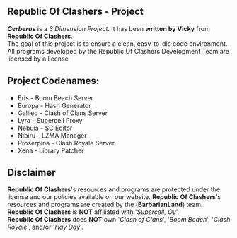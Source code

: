 ## Republic Of Clashers - Project

***Cerberus*** is a _3 Dimension Project_.
It has been **written by Vicky** from **Republic Of Clashers**.  
The goal of this project is to ensure a clean, easy-to-die code environment.
All programs developed by the Republic Of Clashers Development Team are licensed by a license

## Project Codenames:
* Eris - Boom Beach Server
* Europa - Hash Generator
* Galileo - Clash of Clans Server
* Lyra - Supercell Proxy
* Nebula - SC Editor
* Nibiru - LZMA Manager
* Proserpina - Clash Royale Server
* Xena - Library Patcher

## Disclaimer
**Republic Of Clashers**'s resources and programs are protected under the license and our policies available on our website.
**Republic Of Clashers**'s resources and programs are created by the (**BarbarianLand**) team.  
**Republic Of Clashers** is **NOT** affiliated with '_Supercell, Oy_'.  
**Republic Of Clashers** does **NOT** own '_Clash of Clans_', '_Boom Beach_', '_Clash Royale_', and/or '_Hay Day_'.
